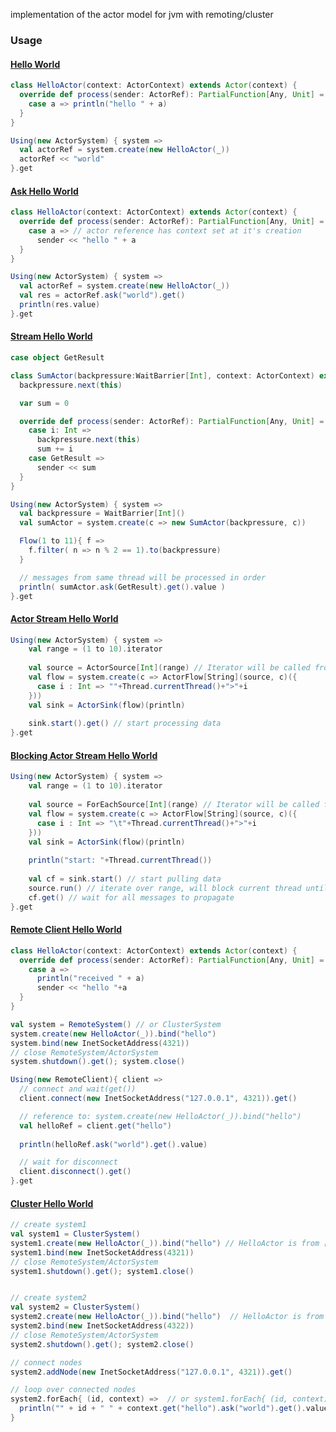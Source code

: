 implementation of the actor model for jvm with remoting/cluster

### Usage

#### [Hello World](https://github.com/shlax/wisp/tree/main/src/test/scala/org/wisp/test/tutorial/HelloWorld.scala)
```scala
class HelloActor(context: ActorContext) extends Actor(context) {
  override def process(sender: ActorRef): PartialFunction[Any, Unit] = {
    case a => println("hello " + a)
  }
}

Using(new ActorSystem) { system =>
  val actorRef = system.create(new HelloActor(_))
  actorRef << "world"
}.get 
```

#### [Ask Hello World](https://github.com/shlax/wisp/tree/main/src/test/scala/org/wisp/test/tutorial/AskHelloWorld.scala)
```scala
class HelloActor(context: ActorContext) extends Actor(context) {
  override def process(sender: ActorRef): PartialFunction[Any, Unit] = {
    case a => // actor reference has context set at it's creation 
      sender << "hello " + a
  }
}

Using(new ActorSystem) { system =>
  val actorRef = system.create(new HelloActor(_))
  val res = actorRef.ask("world").get()
  println(res.value)
}.get
```

#### [Stream Hello World](https://github.com/shlax/wisp/tree/main/src/test/scala/org/wisp/test/tutorial/StreamHelloWorld.scala)
```scala
case object GetResult

class SumActor(backpressure:WaitBarrier[Int], context: ActorContext) extends Actor(context) {
  backpressure.next(this)

  var sum = 0

  override def process(sender: ActorRef): PartialFunction[Any, Unit] = {
    case i: Int =>
      backpressure.next(this)
      sum += i
    case GetResult =>
      sender << sum
  }
}

Using(new ActorSystem) { system =>
  val backpressure = WaitBarrier[Int]()
  val sumActor = system.create(c => new SumActor(backpressure, c))

  Flow(1 to 11){ f =>
    f.filter( n => n % 2 == 1).to(backpressure)
  }

  // messages from same thread will be processed in order
  println( sumActor.ask(GetResult).get().value )
}.get
```

#### [Actor Stream Hello World](https://github.com/shlax/wisp/tree/main/src/test/scala/org/wisp/test/tutorial/ActorStreamHelloWorld.scala)
```scala
Using(new ActorSystem) { system =>
    val range = (1 to 10).iterator
    
    val source = ActorSource[Int](range) // Iterator will be called from multiple threads
    val flow = system.create(c => ActorFlow[String](source, c)({
      case i : Int => ""+Thread.currentThread()+">"+i
    }))
    val sink = ActorSink(flow)(println)
    
    sink.start().get() // start processing data
}.get
```

#### [Blocking Actor Stream Hello World](https://github.com/shlax/wisp/tree/main/src/test/scala/org/wisp/test/tutorial/BlockingActorStreamHelloWorld.scala)
```scala
Using(new ActorSystem) { system =>
    val range = (1 to 10).iterator
    
    val source = ForEachSource[Int](range) // Iterator will be called from current thread
    val flow = system.create(c => ActorFlow[String](source, c)({
      case i : Int => "\t"+Thread.currentThread()+">"+i
    }))
    val sink = ActorSink(flow)(println)
    
    println("start: "+Thread.currentThread())
    
    val cf = sink.start() // start pulling data
    source.run() // iterate over range, will block current thread until all elements are not send
    cf.get() // wait for all messages to propagate
}.get
```

#### [Remote Client Hello World](https://github.com/shlax/wisp/tree/main/src/test/scala/org/wisp/test/tutorial/RemotingHelloWorld.scala)
```scala
class HelloActor(context: ActorContext) extends Actor(context) {
  override def process(sender: ActorRef): PartialFunction[Any, Unit] = {
    case a =>
      println("received " + a)
      sender << "hello "+a
  }
}

val system = RemoteSystem() // or ClusterSystem
system.create(new HelloActor(_)).bind("hello")
system.bind(new InetSocketAddress(4321))
// close RemoteSystem/ActorSystem 
system.shutdown().get(); system.close()

Using(new RemoteClient){ client =>
  // connect and wait(get())
  client.connect(new InetSocketAddress("127.0.0.1", 4321)).get()

  // reference to: system.create(new HelloActor(_)).bind("hello")
  val helloRef = client.get("hello")
  
  println(helloRef.ask("world").get().value)

  // wait for disconnect
  client.disconnect().get()
}.get
```

#### [Cluster Hello World](https://github.com/shlax/wisp/tree/main/src/test/scala/org/wisp/test/tutorial/ClusterHelloWorld.scala)
```scala
// create system1
val system1 = ClusterSystem()
system1.create(new HelloActor(_)).bind("hello") // HelloActor is from [Remote client Hello World]
system1.bind(new InetSocketAddress(4321))
// close RemoteSystem/ActorSystem 
system1.shutdown().get(); system1.close()


// create system2
val system2 = ClusterSystem()
system2.create(new HelloActor(_)).bind("hello")  // HelloActor is from [Remote client Hello World]
system2.bind(new InetSocketAddress(4322))
// close RemoteSystem/ActorSystem 
system2.shutdown().get(); system2.close()

// connect nodes 
system2.addNode(new InetSocketAddress("127.0.0.1", 4321)).get()

// loop over connected nodes 
system2.forEach{ (id, context) =>  // or system1.forEach{ (id, context) => 
  println("" + id + " " + context.get("hello").ask("world").get().value)
}
```
